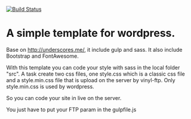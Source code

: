 [![Build Status](https://travis-ci.org/Automattic/_s.svg?branch=master)](https://travis-ci.org/Automattic/_s)

A simple template for wordpress. 
=================================
Base on http://underscores.me/, it include gulp and sass. It also include Bootstrap and FontAwesome. 

With this template you can code your style with sass in the local folder "src". A task create two css files, one style.css which is a classic css file and a style.min.css file that is upload on the server by vinyl-ftp. Only style.min.css is used by wordpress. 

So you can code your site in live on the server.

You just have to put your FTP param in the gulpfile.js
